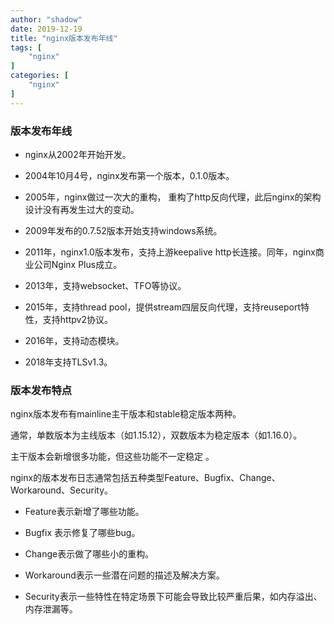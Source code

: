 ```yaml
---
author: "shadow"
date: 2019-12-19
title: "nginx版本发布年线"
tags: [
    "nginx"
]
categories: [
    "nginx"
]
---
```


### 版本发布年线
- nginx从2002年开始开发。

- 2004年10月4号，nginx发布第一个版本，0.1.0版本。

- 2005年，nginx做过一次大的重构， 重构了http反向代理，此后nginx的架构设计没有再发生过大的变动。

- 2009年发布的0.7.52版本开始支持windows系统。

- 2011年，nginx1.0版本发布，支持上游keepalive http长连接。同年，nginx商业公司Nginx Plus成立。

- 2013年，支持websocket、TFO等协议。

- 2015年，支持thread pool，提供stream四层反向代理，支持reuseport特性，支持httpv2协议。

- 2016年，支持动态模块。

- 2018年支持TLSv1.3。

### 版本发布特点
nginx版本发布有mainline主干版本和stable稳定版本两种。

通常，单数版本为主线版本（如1.15.12），双数版本为稳定版本（如1.16.0）。

主干版本会新增很多功能，但这些功能不一定稳定 。

nginx的版本发布日志通常包括五种类型Feature、Bugfix、Change、Workaround、Security。

- Feature表示新增了哪些功能。

- Bugfix 表示修复了哪些bug。

- Change表示做了哪些小的重构。

- Workaround表示一些潜在问题的描述及解决方案。

- Security表示一些特性在特定场景下可能会导致比较严重后果，如内存溢出、内存泄漏等。
